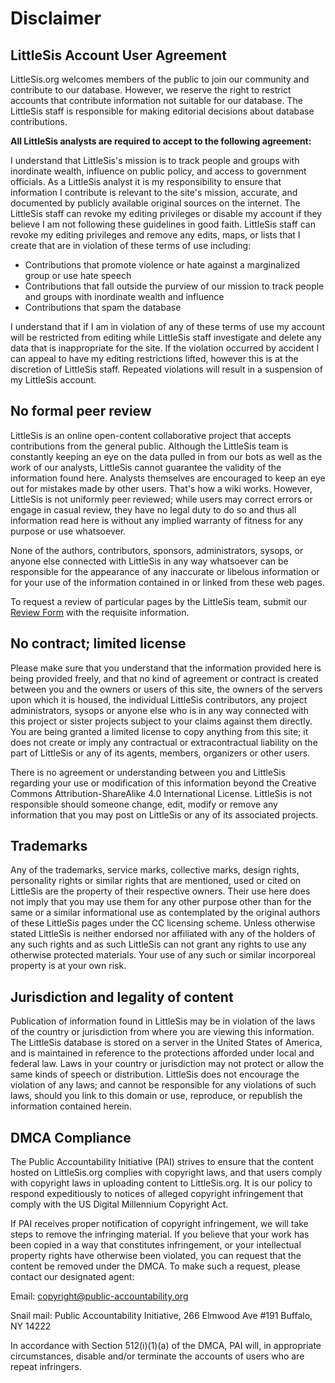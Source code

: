 # Disclaimer

## LittleSis Account User Agreement

LittleSis.org welcomes members of the public to join our community and contribute to our database. However, we reserve the right to restrict accounts that contribute information not suitable for our database. The LittleSis staff is responsible for making editorial decisions about database contributions.

**All LittleSis analysts are required to accept to the following agreement:**

I understand that LittleSis's mission is to track people and groups with inordinate wealth, influence on public policy, and access to government officials. As a LittleSis analyst it is my responsibility to ensure that information I contribute is relevant to the site's mission, accurate, and documented by publicly available original sources on the internet. The LittleSis staff can revoke my editing privileges or disable my account if they believe I am not following these guidelines in good faith. LittleSis staff can revoke my editing privileges and remove any edits, maps, or lists that I create that are in violation of these terms of use including:

- Contributions that promote violence or hate against a marginalized group or use hate speech
- Contributions that fall outside the purview of our mission to track people and groups with inordinate wealth and influence
- Contributions that spam the database

I understand that if I am in violation of any of these terms of use my account will be restricted from editing while LittleSis staff investigate and delete any data that is inappropriate for the site. If the violation occurred by accident I can appeal to have my editing restrictions lifted, however this is at the discretion of LittleSis staff. Repeated violations will result in a suspension of my LittleSis account.

## No formal peer review

LittleSis is an online open-content collaborative project that accepts contributions from the general public. Although the LittleSis team is constantly keeping an eye on the data pulled in from our bots as well as the work of our analysts, LittleSis cannot guarantee the validity of the information found here. Analysts themselves are encouraged to keep an eye out for mistakes made by other users. That's how a wiki works. However, LittleSis is not uniformly peer reviewed; while users may correct errors or engage in casual review, they have no legal duty to do so and thus all information read here is without any implied warranty of fitness for any purpose or use whatsoever.

None of the authors, contributors, sponsors, administrators, sysops, or anyone else connected with LittleSis in any way whatsoever can be responsible for the appearance of any inaccurate or libelous information or for your use of the information contained in or linked from these web pages.

To request a review of particular pages by the LittleSis team, submit our [Review Form](https://littlesis.org/information-review-form/) with the requisite information.

## No contract; limited license

Please make sure that you understand that the information provided here is being provided freely, and that no kind of agreement or contract is created between you and the owners or users of this site, the owners of the servers upon which it is housed, the individual LittleSis contributors, any project administrators, sysops or anyone else who is in any way connected with this project or sister projects subject to your claims against them directly. You are being granted a limited license to copy anything from this site; it does not create or imply any contractual or extracontractual liability on the part of LittleSis or any of its agents, members, organizers or other users.

There is no agreement or understanding between you and LittleSis regarding your use or modification of this information beyond the Creative Commons Attribution-ShareAlike 4.0 International License. LittleSis is not responsible should someone change, edit, modify or remove any information that you may post on LittleSis or any of its associated projects.

## Trademarks

Any of the trademarks, service marks, collective marks, design rights, personality rights or similar rights that are mentioned, used or cited on LittleSis are the property of their respective owners. Their use here does not imply that you may use them for any other purpose other than for the same or a similar informational use as contemplated by the original authors of these LittleSis pages under the CC licensing scheme. Unless otherwise stated LittleSis is neither endorsed nor affiliated with any of the holders of any such rights and as such LittleSis can not grant any rights to use any otherwise protected materials. Your use of any such or similar incorporeal property is at your own risk.

## Jurisdiction and legality of content

Publication of information found in LittleSis may be in violation of the laws of the country or jurisdiction from where you are viewing this information. The LittleSis database is stored on a server in the United States of America, and is maintained in reference to the protections afforded under local and federal law. Laws in your country or jurisdiction may not protect or allow the same kinds of speech or distribution. LittleSis does not encourage the violation of any laws; and cannot be responsible for any violations of such laws, should you link to this domain or use, reproduce, or republish the information contained herein.

## DMCA Compliance

The Public Accountability Initiative (PAI) strives to ensure that the content hosted on LittleSis.org complies with copyright laws, and that users comply with copyright laws in uploading content to LittleSis.org. It is our policy to respond expeditiously to notices of alleged copyright infringement that comply with the US Digital Millennium Copyright Act.

If PAI receives proper notification of copyright infringement, we will take steps to remove the infringing material. If you believe that your work has been copied in a way that constitutes infringement, or your intellectual property rights have otherwise been violated, you can request that the content be removed under the DMCA. To make such a request, please contact our designated agent:

Email: copyright@public-accountability.org

Snail mail: Public Accountability Initiative, 266 Elmwood Ave #191 Buffalo, NY 14222

In accordance with Section 512(i)(1)(a) of the DMCA, PAI will, in appropriate circumstances, disable and/or terminate the accounts of users who are repeat infringers.
